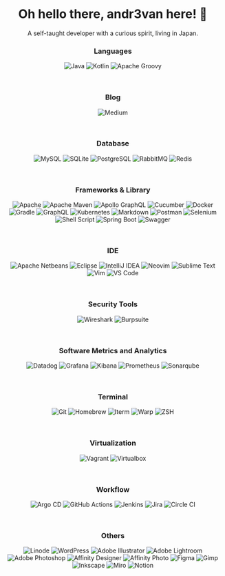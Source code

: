 <h1 align='center'>
  Oh hello there, andr3van here! 👋
</h1>

<p align='center'>
  A self-taught developer with a curious spirit, living in Japan.
</p>

<!--
**andr3van/andr3van** is a ✨ _special_ ✨ repository because its `README.md` (this file) appears on your GitHub profile.

Here are some ideas to get you started:

- 🔭 I’m currently working on ...
- 🌱 I’m currently learning ...
- 👯 I’m looking to collaborate on ...
- 🤔 I’m looking for help with ...
- 💬 Ask me about ...
- 📫 How to reach me: ...
- 😄 Pronouns: ...
- ⚡ Fun fact: ...
-->


<h3 align='center'>
  Languages
</h3>
<p align='center'>
  <img alt="Java" src="https://img.shields.io/badge/Java-ED8B00?style=for-the-badge&logo=openjdk&logoColor=white"/>
  <img alt="Kotlin" src="https://img.shields.io/badge/Kotlin-B125EA?style=for-the-badge&logo=kotlin&logoColor=white"/>
  <img alt="Apache Groovy" src="https://img.shields.io/badge/apache%20Groovy-4298B8?style=for-the-badge&logo=apachegroovy&logoColor=white"/>
</p>

<br>

<h3 align='center'>
  Blog
</h3>
<p align='center'>
  <img alt="Medium" src="https://img.shields.io/badge/Medium-12100E?style=for-the-badge&logo=medium&logoColor=white"/>
</p>

<br>

<h3 align='center'>
  Database
</h3>
<p align='center'>
  <img alt="MySQL" src="https://img.shields.io/badge/MySQL-005C84?style=for-the-badge&logo=mysql&logoColor=white"/>
  <img alt="SQLite" src="https://img.shields.io/badge/Sqlite-003B57?style=for-the-badge&logo=sqlite&logoColor=white"/>
  <img alt="PostgreSQL" src="https://img.shields.io/badge/PostgreSQL-316192?style=for-the-badge&logo=postgresql&logoColor=white"/>
  <img alt="RabbitMQ" src="https://img.shields.io/badge/rabbitmq-%23FF6600.svg?&style=for-the-badge&logo=rabbitmq&logoColor=white"/>
  <img alt="Redis" src="https://img.shields.io/badge/redis-%23DD0031.svg?&style=for-the-badge&logo=redis&logoColor=whit"/>
</p>

<br>
<h3 align='center'>
  Frameworks & Library
</h3>
<p align='center'>
  <img alt="Apache" src="https://img.shields.io/badge/Apache-D22128?style=for-the-badge&logo=Apache&logoColor=white"/>
  <img alt="Apache Maven" src="https://img.shields.io/badge/apache_maven-C71A36?style=for-the-badge&logo=apachemaven&logoColor=white"/>
  <img alt="Apollo GraphQL" src="https://img.shields.io/badge/Apollo%20GraphQL-311C87?&style=for-the-badge&logo=Apollo%20GraphQL&logoColor=white"/>
  <img alt="Cucumber" src="https://img.shields.io/badge/Cucumber-43B02A?style=for-the-badge&logo=cucumber&logoColor=white"/>
  <img alt="Docker" src="https://img.shields.io/badge/Docker-2CA5E0?style=for-the-badge&logo=docker&logoColor=white"/>
  <img alt="Gradle" src="https://img.shields.io/badge/gradle-02303A?style=for-the-badge&logo=gradle&logoColor=white"/>
  <img alt="GraphQL" src="https://img.shields.io/badge/GraphQl-E10098?style=for-the-badge&logo=graphql&logoColor=white"/>
  <img alt="Kubernetes" src="https://img.shields.io/badge/kubernetes-326ce5.svg?&style=for-the-badge&logo=kubernetes&logoColor=white"/>
  <img alt="Markdown" src="https://img.shields.io/badge/Markdown-000000?style=for-the-badge&logo=markdown&logoColor=white"/>
  <img alt="Postman" src="https://img.shields.io/badge/Postman-FF6C37?style=for-the-badge&logo=Postman&logoColor=white"/>
  <img alt="Selenium" src="https://img.shields.io/badge/Selenium-43B02A?style=for-the-badge&logo=Selenium&logoColor=white"/>
  <img alt="Shell Script" src="https://img.shields.io/badge/Shell_Script-121011?style=for-the-badge&logo=gnu-bash&logoColor=white"/>
  <img alt="Spring Boot" src="https://img.shields.io/badge/Spring_Boot-6DB33F?style=for-the-badge&logo=spring-boot&logoColor=white"/>
  <img alt="Swagger" src="https://img.shields.io/badge/Swagger-85EA2D?style=for-the-badge&logo=Swagger&logoColor=white"/>
</p>

<br>

<h3 align='center'>
  IDE
</h3>
<p align='center'>
  <img alt="Apache Netbeans" src="https://img.shields.io/badge/apache%20netbeans-1B6AC6?style=for-the-badge&logo=apache%20netbeans%20IDE&logoColor=white"/>
  <img alt="Eclipse" src="https://img.shields.io/badge/Eclipse-2C2255?style=for-the-badge&logo=eclipse&logoColor=white"/>
  <img alt="IntelliJ IDEA" src="https://img.shields.io/badge/IntelliJ_IDEA-000000.svg?style=for-the-badge&logo=intellij-idea&logoColor=white"/>
  <img alt="Neovim" src="https://img.shields.io/badge/NeoVim-%2357A143.svg?&style=for-the-badge&logo=neovim&logoColor=white"/>
  <img alt="Sublime Text" src="https://img.shields.io/badge/sublime_text-%23575757.svg?&style=for-the-badge&logo=sublime-text&logoColor=important"/>
  <img alt="Vim" src="https://img.shields.io/badge/VIM-%2311AB00.svg?&style=for-the-badge&logo=vim&logoColor=white"/>
  <img alt="VS Code" src="https://img.shields.io/badge/VSCode-0078D4?style=for-the-badge&logo=visual%20studio%20code&logoColor=white"/>
</p>

<br>

<h3 align='center'>
  Security Tools
</h3>
<p align='center'>
  <img alt="Wireshark" src="https://img.shields.io/badge/Wireshark-1679A7?style=for-the-badge&logo=Wireshark&logoColor=white"/>
  <img alt="Burpsuite" src="https://img.shields.io/badge/burpsuite-FF6633?style=for-the-badge&logo=burpsuite&logoColor=white"/>
</p>

<br>

<h3 align='center'>
  Software Metrics and Analytics
</h3>
<p align='center'>
  <img alt="Datadog" src="https://img.shields.io/badge/DATADOG-632CA6?style=for-the-badge&logo=datadog&logoColor=white"/>
  <img alt="Grafana" src="https://img.shields.io/badge/Grafana-F2F4F9?style=for-the-badge&logo=grafana&logoColor=orange&labelColor=F2F4F9"/>
  <img alt="Kibana" src="https://img.shields.io/badge/Kibana-005571?style=for-the-badge&logo=Kibana&logoColor=white"/>
  <img alt="Prometheus" src="https://img.shields.io/badge/Prometheus-000000?style=for-the-badge&logo=prometheus&labelColor=000000"/>
  <img alt="Sonarqube" src="https://img.shields.io/badge/Sonarqube-5190cf?style=for-the-badge&logo=sonarqube&logoColor=white"/>
</p>

<br>

<h3 align='center'>
  Terminal
</h3>
<p align='center'>
  <img alt="Git" src="https://img.shields.io/badge/GIT-E44C30?style=for-the-badge&logo=git&logoColor=white"/>
  <img alt="Homebrew" src="https://img.shields.io/badge/homebrew-FBB040?style=for-the-badge&logo=homebrew&logoColor=white"/>
  <img alt="Iterm" src="https://img.shields.io/badge/iTerm2-000000?style=for-the-badge&logo=iterm2&logoColor=white"/>
  <img alt="Warp" src="https://img.shields.io/badge/warp-01A4FF?style=for-the-badge&logo=warp&logoColor=white"/>
  <img alt="ZSH" src="https://img.shields.io/badge/Zsh-F15A24?style=for-the-badge&logo=Zsh&logoColor=white"/>
</p>

<br>

<h3 align='center'>
  Virtualization
</h3>
<p align='center'>
  <img alt="Vagrant" src="https://img.shields.io/badge/Vagrant-1868F2?style=for-the-badge&logo=Vagrant&logoColor=white"/>
  <img alt="Virtualbox" src="https://img.shields.io/badge/VirtualBox-21416b?style=for-the-badge&logo=VirtualBox&logoColor=white"/>
</p>

<br>

<h3 align='center'>
  Workflow
</h3>
<p align='center'>
  <img alt="Argo CD" src="https://img.shields.io/badge/Argo%20CD-1e0b3e?style=for-the-badge&logo=argo&logoColor=#d16044"/>
  <img alt="GitHub Actions" src="https://img.shields.io/badge/Github%20Actions-282a2e?style=for-the-badge&logo=githubactions&logoColor=367cfe"/>
  <img alt="Jenkins" src="https://img.shields.io/badge/Jenkins-D24939?style=for-the-badge&logo=Jenkins&logoColor=white"/>
  <img alt="Jira" src="https://img.shields.io/badge/Jira-0052CC?style=for-the-badge&logo=Jira&logoColor=white"/>
  <img alt="Circle CI" src="https://img.shields.io/badge/circleci-343434?style=for-the-badge&logo=circleci&logoColor=white"/>
</p>

<br>

<h3 align='center'>
  Others
</h3>
<p align='center'>
  <img alt="Linode" src="https://img.shields.io/badge/Linode-00A95C?style=for-the-badge&logo=Linode&logoColor=white"/>
  <img alt="WordPress" src="https://img.shields.io/badge/Wordpress-21759B?style=for-the-badge&logo=wordpress&logoColor=white"/>
  <img alt="Adobe Illustrator" src="https://img.shields.io/badge/Adobe%20Illustrator-FF9A00?style=for-the-badge&logo=adobe%20illustrator&logoColor=white"/>
  <img alt="Adobe Lightroom" src="https://img.shields.io/badge/Adobe%20Lightroom-31A8FF?style=for-the-badge&logo=Adobe%20Lightroom&logoColor=white"/>
  <img alt="Adobe Photoshop" src="https://img.shields.io/badge/Adobe%20Photoshop-31A8FF?style=for-the-badge&logo=Adobe%20Photoshop&logoColor=black"/>
  <img alt="Affinity Designer" src="https://img.shields.io/badge/affinity%20desginer-%231B72BE.svg?style=for-the-badge&logo=affinity-designer&logoColor=white"/>
  <img alt="Affinity Photo" src="https://img.shields.io/badge/affinity%20photo-%237E4DD2.svg?style=for-the-badge&logo=affinity-photo&logoColor=white"/>
  <img alt="Figma" src="https://img.shields.io/badge/Figma-F24E1E?style=for-the-badge&logo=figma&logoColor=white"/>
  <img alt="Gimp" src="https://img.shields.io/badge/gimp-5C5543?style=for-the-badge&logo=gimp&logoColor=white"/>
  <img alt="Inkscape" src="https://img.shields.io/badge/Inkscape-000000?style=for-the-badge&logo=Inkscape&logoColor=white"/>
  <img alt="Miro" src="https://img.shields.io/badge/Miro-F7C922?style=for-the-badge&logo=Miro&logoColor=050036"/>
  <img alt="Notion" src="https://img.shields.io/badge/Notion-000000?style=for-the-badge&logo=notion&logoColor=white"/>
</p>

<br>

